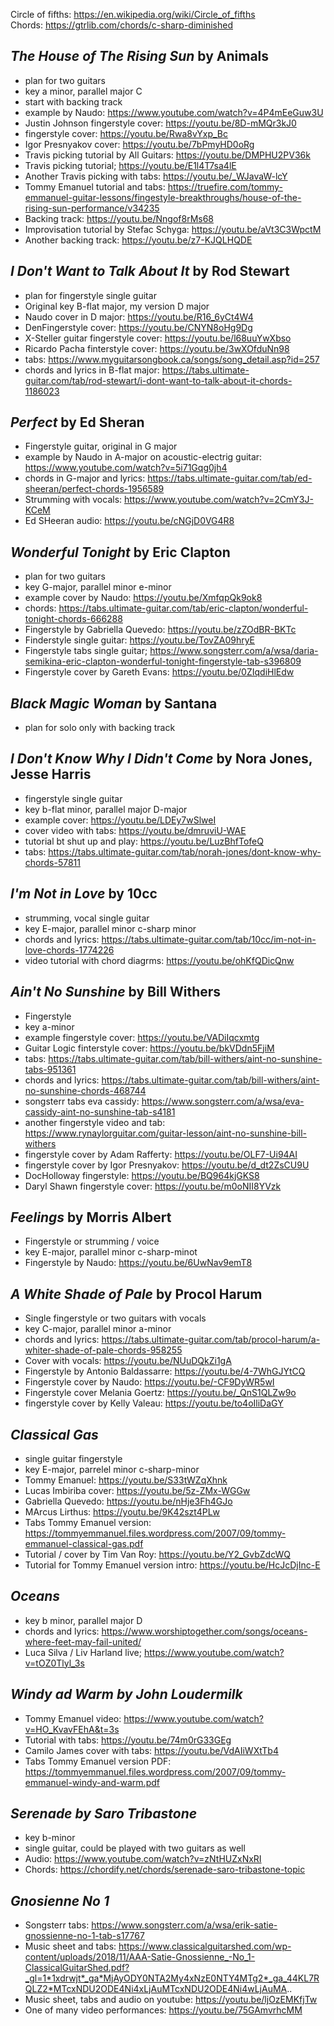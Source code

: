 Circle of fifths: https://en.wikipedia.org/wiki/Circle_of_fifths  
Chords: https://gtrlib.com/chords/c-sharp-diminished

## <i>The House of The Rising Sun</i> by Animals
  - plan for two guitars
  - key a minor, parallel major C
  - start with backing track
  - example by Naudo: https://www.youtube.com/watch?v=4P4mEeGuw3U
  - Justin Johnson fingerstyle cover: https://youtu.be/8D-mMQr3kJ0
  - fingerstyle cover: https://youtu.be/Rwa8vYxp_Bc
  - Igor Presnyakov cover: https://youtu.be/7bPmyHD0oRg
  - Travis picking tutorial by All Guitars: https://youtu.be/DMPHU2PV36k
  - Travis picking tutorial; https://youtu.be/E1l4T7sa4lE
  - Another Travis picking with tabs: https://youtu.be/_WJavaW-lcY
  - Tommy Emanuel tutorial and tabs: https://truefire.com/tommy-emmanuel-guitar-lessons/fingestyle-breakthroughs/house-of-the-rising-sun-performance/v34235
  - Backing track: https://youtu.be/Nngof8rMs68
  - Improvisation tutorial by Stefac Schyga: https://youtu.be/aVt3C3WpctM
  - Another backing track: https://youtu.be/z7-KJQLHQDE

## <i>I Don't Want to Talk About It</i> by Rod Stewart
  - plan for fingerstyle single guitar
  - Original key B-flat major, my version D major
  - Naudo cover in D major: https://youtu.be/R16_6yCt4W4
  - DenFingerstyle cover: https://youtu.be/CNYN8oHg9Dg
  - X-Steller guitar fingerstyle cover: https://youtu.be/l68uuYwXbso
  - Ricardo Pacha finterstyle cover: https://youtu.be/3wXOfduNn98
  - tabs: https://www.myguitarsongbook.ca/songs/song_detail.asp?id=257
  - chords and lyrics in B-flat major: https://tabs.ultimate-guitar.com/tab/rod-stewart/i-dont-want-to-talk-about-it-chords-1186023

## <i>Perfect</i> by Ed Sheran
  - Fingerstyle guitar, original in G major
  - example by Naudo in A-major on acoustic-electrig guitar: https://www.youtube.com/watch?v=5i71Gqg0jh4
  - chords in G-major and lyrics: https://tabs.ultimate-guitar.com/tab/ed-sheeran/perfect-chords-1956589
  - Strumming with vocals: https://www.youtube.com/watch?v=2CmY3J-KCeM
  - Ed SHeeran audio: https://youtu.be/cNGjD0VG4R8

## <i>Wonderful Tonight</i> by Eric Clapton
  - plan for two guitars
  - key G-major, parallel minor e-minor
  - example cover by Naudo: https://youtu.be/XmfqpQk9ok8
  - chords: https://tabs.ultimate-guitar.com/tab/eric-clapton/wonderful-tonight-chords-666288
  - Fingerstyle by Gabriella Quevedo: https://youtu.be/zZOdBR-BKTc
  - Finderstyle single guitar: https://youtu.be/TovZA09hryE
  - Fingerstyle tabs single guitar; https://www.songsterr.com/a/wsa/daria-semikina-eric-clapton-wonderful-tonight-fingerstyle-tab-s396809
  - Fingerstyle cover by Gareth Evans: https://youtu.be/0ZIqdiHlEdw

## <i>Black Magic Woman</i> by Santana
  - plan for solo only with backing track

## <i>I Don't Know Why I Didn't Come</i> by Nora Jones, Jesse Harris
  - fingerstyle single guitar
  - key b-flat minor, parallel major D-major
  - example cover: https://youtu.be/LDEy7wSlweI
  - cover video with tabs: https://youtu.be/dmruviU-WAE
  - tutorial bt shut up and play: https://youtu.be/LuzBhfTofeQ
  - tabs: https://tabs.ultimate-guitar.com/tab/norah-jones/dont-know-why-chords-57811

## <i>I'm Not in Love</i> by 10cc
  - strumming, vocal single guitar
  - key E-major, parallel minor c-sharp minor
  - chords and lyrics: https://tabs.ultimate-guitar.com/tab/10cc/im-not-in-love-chords-1774226
  - video tutorial with chord diagrms: https://youtu.be/ohKfQDicQnw

## <i>Ain't No Sunshine</i> by Bill Withers
  - Fingerstyle
  - key a-minor
  - example fingerstyle cover: https://youtu.be/VADiIqcxmtg
  - Guitar Logic finterstyle cover: https://youtu.be/bkVDdn5FjiM
  - tabs: https://tabs.ultimate-guitar.com/tab/bill-withers/aint-no-sunshine-tabs-951361
  - chords and lyrics: https://tabs.ultimate-guitar.com/tab/bill-withers/aint-no-sunshine-chords-468744
  - songsterr tabs eva cassidy: https://www.songsterr.com/a/wsa/eva-cassidy-aint-no-sunshine-tab-s4181
  - another fingerstyle video and tab: https://www.rynaylorguitar.com/guitar-lesson/aint-no-sunshine-bill-withers
  - fingerstyle cover by Adam Rafferty: https://youtu.be/OLF7-Ui94AI
  - fingerstyle cover by Igor Presnyakov: https://youtu.be/d_dt2ZsCU9U
  - DocHolloway fingerstyle: https://youtu.be/BQ964kjGKS8
  - Daryl Shawn fingerstyle cover: https://youtu.be/m0oNII8YVzk

## <i>Feelings</i> by Morris Albert 
  - Fingerstyle or strumming / voice
  - key E-major, parallel minor c-sharp-minot
  - Fingerstyle by Naudo: https://youtu.be/6UwNav9emT8

## <i>A White Shade of Pale</i> by Procol Harum
  - Single fingerstyle or two guitars with vocals
  - key C-major, parallel minor a-minor
  - chords and lyrics: https://tabs.ultimate-guitar.com/tab/procol-harum/a-whiter-shade-of-pale-chords-958255
  - Cover with vocals: https://youtu.be/NUuDQkZi1gA
  - Fingerstyle by Antonio Baldassarre: https://youtu.be/4-7WhGJYtCQ
  - Fingerstyle cover by Naudo: https://youtu.be/-CF9DyWR5wI
  - Fingerstyle cover Melania Goertz: https://youtu.be/_QnS1QLZw9o
  - fingerstyle cover by Kelly Valeau: https://youtu.be/to4oIliDaGY

## <i>Classical Gas</i>
  - single guitar fingerstyle
  - key E-major, parrelel minor c-sharp-minor
  - Tommy Emanuel: https://youtu.be/S33tWZqXhnk
  - Lucas Imbiriba cover: https://youtu.be/5z-ZMx-WGGw
  - Gabriella Quevedo: https://youtu.be/nHje3Fh4GJo
  - MArcus Lirthus: https://youtu.be/9K42szt4PLw
  - Tabs Tommy Emanuel version: https://tommyemmanuel.files.wordpress.com/2007/09/tommy-emmanuel-classical-gas.pdf
  - Tutorial / cover by Tim Van Roy: https://youtu.be/Y2_GvbZdcWQ
  - Tutorial for Tommy Emanuel version intro: https://youtu.be/HcJcDjInc-E

## <i>Oceans</i>
  - key b minor, parallel major D
  - chords and lyrics: https://www.worshiptogether.com/songs/oceans-where-feet-may-fail-united/
  - Luca Silva / Liv Harland live; https://www.youtube.com/watch?v=tOZ0Tlyl_3s

## <i>Windy ad Warm by John Loudermilk</i>
  - Tommy Emanuel video: https://www.youtube.com/watch?v=HO_KvavFEhA&t=3s
  - Tutorial with tabs: https://youtu.be/74m0rG33GEg
  - Camilo James cover with tabs: https://youtu.be/VdAIiWXtTb4
  - Tabs Tommy Emanuel version PDF: https://tommyemmanuel.files.wordpress.com/2007/09/tommy-emmanuel-windy-and-warm.pdf

## <i>Serenade by Saro Tribastone</i>
  - key b-minor
  - single guitar, could be played with two guitars as well
  - Audio: https://www.youtube.com/watch?v=zNtHUZxNxRI
  - Chords: https://chordify.net/chords/serenade-saro-tribastone-topic

## <i>Gnosienne No 1</i>
  - Songsterr tabs: https://www.songsterr.com/a/wsa/erik-satie-gnossienne-no-1-tab-s17767
  - Music sheet and tabs: https://www.classicalguitarshed.com/wp-content/uploads/2018/11/AAA-Satie-Gnossienne_-No_1-ClassicalGuitarShed.pdf?_gl=1*1xdrwjt*_ga*MjAyODY0NTA2My4xNzE0NTY4MTg2*_ga_44KL7RQLZ2*MTcxNDU2ODE4Ni4xLjAuMTcxNDU2ODE4Ni4wLjAuMA..
  - Music sheet, tabs and audio on youtube: https://youtu.be/ljOzEMKfjTw
  - One of many video performances: https://youtu.be/75GAmvrhcMM

    
